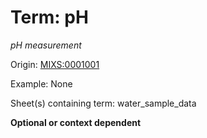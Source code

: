 # Term: pH

*pH measurement*

Origin: [MIXS:0001001](https://w3id.org/mixs/0001001)

Example: None

Sheet(s) containing term: water_sample_data

**Optional or context dependent**